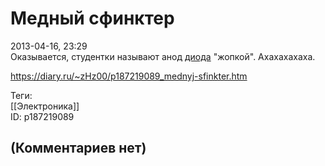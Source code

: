 Медный сфинктер
===============

  
2013-04-16, 23:29  
 Оказывается, студентки называют анод  [диода](https://commons.wikimedia.org/wiki/File%3ADiode_symbol_ru.svg)  "жопкой". Ахахахахаха.   
  
<https://diary.ru/~zHz00/p187219089_mednyj-sfinkter.htm>  
  
Теги:  
[[Электроника]]  
ID: p187219089  


(Комментариев нет)
------------------
